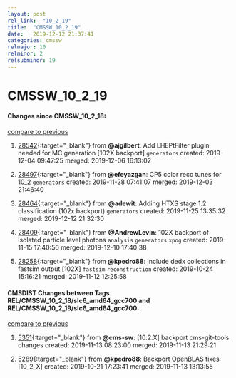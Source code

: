 ```yaml
---
layout: post
rel_link:  "10_2_19"
title:  "CMSSW_10_2_19"
date:   2019-12-12 21:37:41
categories: cmssw
relmajor: 10
relminor: 2
relsubminor: 19
---
```


# CMSSW_10_2_19
#### Changes since CMSSW_10_2_18:
[compare to previous](https://github.com/cms-sw/cmssw/compare/CMSSW_10_2_18...CMSSW_10_2_19)



1. [28542](http://github.com/cms-sw/cmssw/pull/28542){:target="_blank"}  from **@ajgilbert**: Add LHEPtFilter plugin needed for MC generation [102X backport] `generators`  created: 2019-12-04 09:47:25 merged: 2019-12-06 16:13:02



2. [28497](http://github.com/cms-sw/cmssw/pull/28497){:target="_blank"}  from **@efeyazgan**: CP5 color reco tunes for 10_2 `generators`  created: 2019-11-28 07:41:07 merged: 2019-12-03 21:46:40



3. [28464](http://github.com/cms-sw/cmssw/pull/28464){:target="_blank"}  from **@adewit**: Adding HTXS stage 1.2 classification (102x backport) `generators`  created: 2019-11-25 13:35:32 merged: 2019-12-12 21:32:30



4. [28409](http://github.com/cms-sw/cmssw/pull/28409){:target="_blank"}  from **@AndrewLevin**: 102X backport of isolated particle level photons `analysis`  `generators`  `xpog`  created: 2019-11-15 17:40:56 merged: 2019-12-10 17:40:38



5. [28258](http://github.com/cms-sw/cmssw/pull/28258){:target="_blank"}  from **@kpedro88**: Include dedx collections in fastsim output [102X] `fastsim`  `reconstruction`  created: 2019-10-24 15:16:21 merged: 2019-11-12 12:25:58



#### CMSDIST Changes between Tags REL/CMSSW_10_2_18/slc6_amd64_gcc700 and REL/CMSSW_10_2_19/slc6_amd64_gcc700:
[compare to previous](https://github.com/cms-sw/cmsdist/compare/REL/CMSSW_10_2_18/slc6_amd64_gcc700...REL/CMSSW_10_2_19/slc6_amd64_gcc700)



1. [5351](http://github.com/cms-sw/cmsdist/pull/5351){:target="_blank"}  from **@cms-sw**: [10.2.X] backport cms-git-tools changes created: 2019-11-13 08:23:00 merged: 2019-11-13 21:29:21

2. [5289](http://github.com/cms-sw/cmsdist/pull/5289){:target="_blank"}  from **@kpedro88**: Backport OpenBLAS fixes [10_2_X] created: 2019-10-21 17:23:41 merged: 2019-11-13 13:13:55
